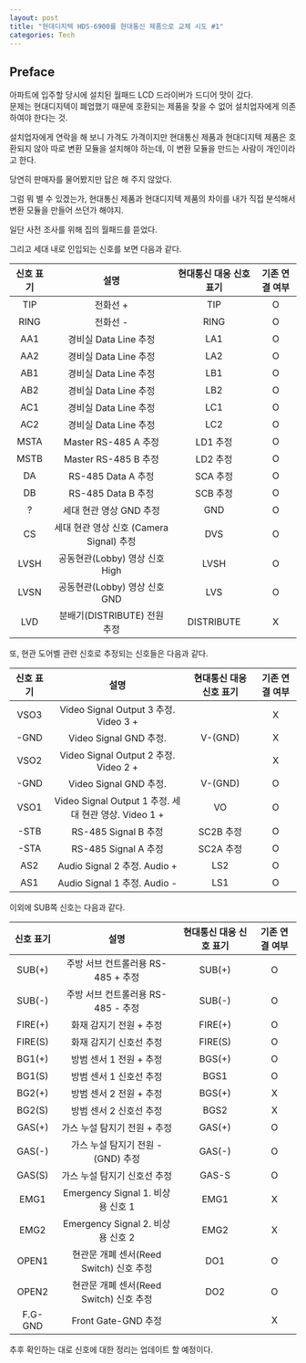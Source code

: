 ```yaml
---
layout: post
title: "현대디지텍 HDS-6900를 현대통신 제품으로 교체 시도 #1"
categories: Tech
---
```


## Preface

아파트에 입주할 당시에 설치된 월패드 LCD 드라이버가 드디어 맛이 갔다.  
문제는 현대디지텍이 폐업했기 때문에 호환되는 제품을 찾을 수 없어 설치업자에게 의존하여야 한다는 것.  

<!--exerpt-->

설치업자에게 연락을 해 보니 가격도 가격이지만 현대통신 제품과 현대디지텍 제품은 호환되지 않아 따로 변환 모듈을 설치해야 하는데, 이 변환 모듈을 만드는 사람이 개인이라고 한다.  

당연히 판매자를 물어봤지만 답은 해 주지 않았다.

그럼 뭐 별 수 있겠는가, 현대통신 제품과 현대디지텍 제품의 차이를 내가 직접 분석해서 변환 모듈을 만들어 쓰던가 해야지.

일단 사전 조사를 위해 집의 월패드를 뜯었다.

그리고 세대 내로 인입되는 신호를 보면 다음과 같다.

| 신호 표기 | 설명 | 현대통신 대응 신호 표기 | 기존 연결 여부 |
| :---: | :---: | :---: | :---: |
| TIP | 전화선 + | TIP | O |
| RING | 전화선 - | RING | O |
| AA1 | 경비실 Data Line 추정 | LA1 | O |
| AA2 | 경비실 Data Line 추정 | LA2 | O |
| AB1 | 경비실 Data Line 추정 | LB1 | O |
| AB2 | 경비실 Data Line 추정 | LB2 | O |
| AC1 | 경비실 Data Line 추정 | LC1 | O |
| AC2 | 경비실 Data Line 추정 | LC2 | O |
| MSTA | Master RS-485 A 추정 | LD1 추정 | O |
| MSTB | Master RS-485 B 추정 | LD2 추정 | O |
| DA | RS-485 Data A 추정 | SCA 추정 | O |
| DB | RS-485 Data B 추정 | SCB 추정 | O |
| ? | 세대 현관 영상 GND 추정 | GND | O |
| CS | 세대 현관 영상 신호 (Camera Signal) 추정 | DVS | O |
| LVSH | 공동현관(Lobby) 영상 신호 High | LVSH | O |
| LVSN | 공동현관(Lobby) 영상 신호 GND | LVS | O |
| LVD | 분배기(DISTRIBUTE) 전원 추정 | DISTRIBUTE | X |

또, 현관 도어벨 관련 신호로 추정되는 신호들은 다음과 같다.

| 신호 표기 | 설명 | 현대통신 대응 신호 표기 | 기존 연결 여부 |
| :---: | :---: | :---: | :---: |
| VSO3 | Video Signal Output 3 추정. Video 3 + |  | X |
| -GND | Video Signal GND 추정. | V-(GND) | X |
| VSO2 | Video Signal Output 2 추정. Video 2 + |  | X |
| -GND | Video Signal GND 추정. | V-(GND) | O |
| VSO1 | Video Signal Output 1 추정. 세대 현관 영상. Video 1 + | VO | O |
| -STB | RS-485 Signal B 추정 | SC2B 추정 | O |
| -STA | RS-485 Signal A 추정 | SC2A 추정 | O |
| AS2 | Audio Signal 2 추정. Audio + | LS2 | O |
| AS1 | Audio Signal 1 추정. Audio - | LS1 | O |

이외에 SUB쪽 신호는 다음과 같다.

| 신호 표기 | 설명 | 현대통신 대응 신호 표기 | 기존 연결 여부 |
| :---: | :---: | :---: | :---: |
| SUB(+) | 주방 서브 컨트롤러용 RS-485 + 추정 | SUB(+) | O |
| SUB(-) | 주방 서브 컨트롤러용 RS-485 - 추정 | SUB(-) | O |
| FIRE(+) | 화재 감지기 전원 + 추정 | FIRE(+) | O |
| FIRE(S) | 화재 감지기 신호선 추정 | FIRE(S) | O |
| BG1(+) | 방범 센서 1 전원 + 추정 | BGS(+) | O |
| BG1(S) | 방범 센서 1 신호선 추정 | BGS1 | O |
| BG2(+) | 방범 센서 2 전원 + 추정 | BGS(+) | X |
| BG2(S) | 방범 센서 2 신호선 추정 | BGS2 | X |
| GAS(+) | 가스 누설 탐지기 전원 + 추정 | GAS(+) | O |
| GAS(-) | 가스 누설 탐지기 전원 -(GND) 추정 | GAS(-) | O |
| GAS(S) | 가스 누설 탐지기 신호선 추정 | GAS-S | O |
| EMG1 | Emergency Signal 1. 비상용 신호 1 | EMG1 | X |
| EMG2 | Emergency Signal 2. 비상용 신호 2 | EMG2 | X |
| OPEN1 | 현관문 개폐 센서(Reed Switch) 신호 추정 | DO1 | O |
| OPEN2 | 현관문 개폐 센서(Reed Switch) 신호 추정 | DO2 | O |
| F.G-GND | Front Gate-GND 추정 |  | X |

추후 확인하는 대로 신호에 대한 정리는 업데이트 할 예정이다.
